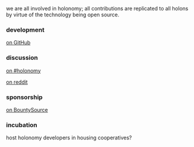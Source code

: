 we are all involved in holonomy; all contributions are replicated to all holons by virtue of the technology being open source.

### development

[on GitHub](https://github.com/holonomy)

### discussion

[on #holonomy](./irc.html)

[on reddit](http://reddit.com/r/holonomy)

### sponsorship

[on BountySource](https://www.bountysource.com/teams/holonomy)

### incubation

host holonomy developers in housing cooperatives?
